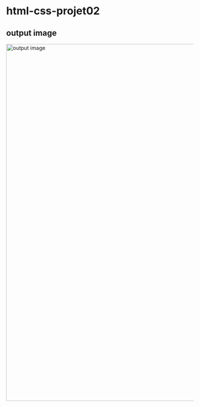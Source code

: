 # html-css-projet02

## output image

<img width="960" alt="output image" src="https://github.com/Aniketkhandare1/html-css-projet02/assets/119026562/212ced50-c1c0-40fb-a397-f04ec32d3e90">


